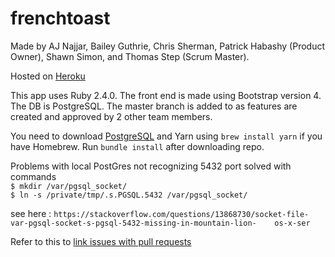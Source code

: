 # frenchtoast
Made by AJ Najjar, Bailey Guthrie, Chris Sherman, Patrick Habashy (Product Owner), Shawn Simon, and Thomas Step (Scrum Master).

Hosted on [Heroku](https://thefrenchiesttoast.herokuapp.com/)

This app uses Ruby 2.4.0. The front end is made using Bootstrap version 4. The DB is PostgreSQL. The master branch is added to as features are created and approved by 2 other team members.

You need to download [PostgreSQL](https://postgresapp.com/) and Yarn using `brew install yarn` if you have Homebrew. Run `bundle install` after downloading repo.
  
Problems with local PostGres not recognizing 5432 port solved with commands  
`$ mkdir /var/pgsql_socket/`  
`$ ln -s /private/tmp/.s.PGSQL.5432 /var/pgsql_socket/ `   

 see here : `https://stackoverflow.com/questions/13868730/socket-file-var-pgsql-socket-s-pgsql-5432-missing-in-mountain-lion-    os-x-ser`  

Refer to this to [link issues with pull requests](https://help.github.com/en/articles/closing-issues-using-keywords)
